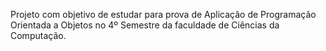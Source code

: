 Projeto com objetivo de estudar para prova de Aplicação de Programação Orientada a Objetos no 4º Semestre da faculdade de Ciências da Computação.
